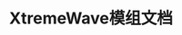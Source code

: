 ---
title: XtremeWave模组文档
titleTemplate: false
layout: home

hero:
  name: XtremeDocs
  tagline: XtremeWave模组文档
  image:
    src: /XtremeWave(Projector).png
    alt: XtremeWave Logo

features:
  - title: FinalSuspect 
    details: The Ultimate Among Us Mod for the Original Experience.
    link: /FinalSuspect/Introduction
    linkText: 了解更多
  - title: 极致游戏服
    details: 快速安装、连接稳定、低延时。
    link: /Server/GettingStarted
    linkText: 立即游玩
---